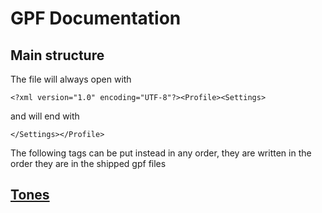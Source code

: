 # GPF Documentation

## Main structure
The file will always open with
```
<?xml version="1.0" encoding="UTF-8"?><Profile><Settings>
```
and will end with
```
</Settings></Profile>
```

The following tags can be put instead in any order, they are written in the order they are in the shipped gpf files

## [Tones](subsection/tones.md)

